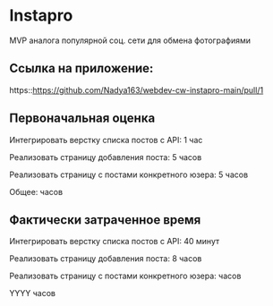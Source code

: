 # Instapro

MVP аналога популярной соц. сети для обмена фотографиями

## Ссылка на приложение:

https::https://github.com/Nadya163/webdev-cw-instapro-main/pull/1

## Первоначальная оценка
 
Интегрировать верстку списка постов с API:
1 час

Реализовать страницу добавления поста:
5 часов

Реализовать страницу с постами конкретного юзера:
5 часов

Общее:
 часов

## Фактически затраченное время

Интегрировать верстку списка постов с API:
40 минут

Реализовать страницу добавления поста:
8 часов

Реализовать страницу с постами конкретного юзера:
 часов


YYYY часов
